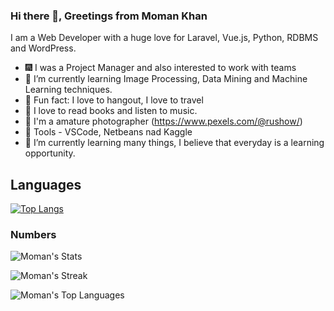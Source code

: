 ### Hi there 👋, Greetings from Moman Khan

I am a Web Developer with a huge love for Laravel, Vue.js, Python, RDBMS and WordPress. 


- :fireworks: I was a Project Manager and also interested to work with teams
- 🔭 I’m currently learning Image Processing, Data Mining and Machine Learning techniques.
- :partying_face: Fun fact: I love to hangout, I love to travel
- :book: I love to read books and listen to music.
- :busts_in_silhouette: I'm a amature photographer (https://www.pexels.com/@rushow/)
- :wrench: Tools - VSCode, Netbeans nad Kaggle
- 🌱 I’m currently learning many things, I believe that everyday is a learning opportunity.

## Languages

[![Top Langs](https://github-readme-stats.vercel.app/api/top-langs/?username=rushow&layout=compact&theme=radical)](https://github.com/rushow/github-readme-stats)

### Numbers
![Moman's Stats](https://github-readme-stats.vercel.app/api?username=rushow&theme=darcula&show_icons=true&hide_border=true&count_private=true)

![Moman's Streak](https://github-readme-streak-stats.herokuapp.com/?user=rushow&theme=darcula&hide_border=true)

![Moman's Top Languages](https://github-readme-stats.vercel.app/api/top-langs/?username=rushow&theme=darcula&show_icons=true&hide_border=true&layout=compact)
